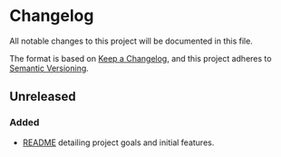 # Changelog

All notable changes to this project will be documented in this file.

The format is based on [Keep
a Changelog](https://keepachangelog.com/en/1.0.0/), and this project
adheres to [Semantic Versioning](https://semver.org/spec/v2.0.0.html).

## Unreleased

### Added

* [README](README.md) detailing project goals and initial features.
